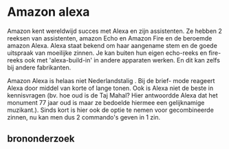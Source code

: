 # Amazon alexa

Amazon kent wereldwijd succes met Alexa en zijn assistenten. Ze hebben 2 reeksen van assistenten, amazon Echo en Amazon Fire en de beroemde amazon Alexa. Alexa staat bekend om haar aangename stem en de goede uitspraak van moeilijke zinnen. Je kan buiten hun eigen echo-reeks en fire-reeks ook met 'alexa-build-in' in andere apparaten werken. En dit kan zelfs bij andere fabrikanten.

Amazon Alexa is helaas niet Nederlandstalig . Bij de brief- mode reageert Alexa door middel van korte of lange tonen.
Ook is Alexa niet de beste in kennisvragen (bv. hoe oud is de Taj Mahal?  Hier antwoordde Alexa dat het monument 77 jaar oud is maar ze bedoelde hiermee een gelijknamige muzikant.).
Sinds kort is hier ook de optie te nemen voor gecombineerde zinnen, nu kan men dus 2 commando's geven in 1 zin.

## brononderzoek
